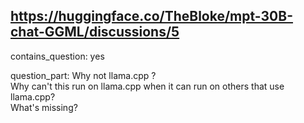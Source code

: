 ## https://huggingface.co/TheBloke/mpt-30B-chat-GGML/discussions/5

contains_question: yes

question_part: Why not llama.cpp ?  
Why can't this run on llama.cpp when it can run on others that use llama.cpp?  
What's missing?